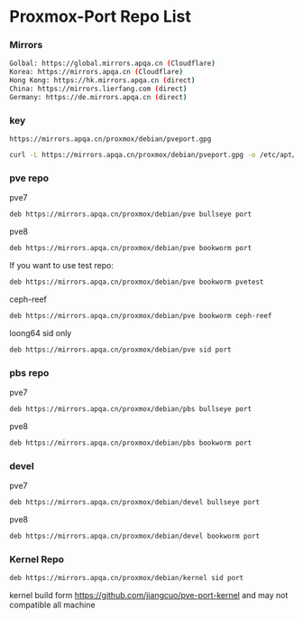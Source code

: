 # Proxmox-Port  Repo List

### Mirrors

```bash
Golbal: https://global.mirrors.apqa.cn (Cloudflare)
Korea: https://mirrors.apqa.cn (Cloudflare)
Hong Kong: https://hk.mirrors.apqa.cn (direct)
China: https://mirrors.lierfang.com (direct)
Germany: https://de.mirrors.apqa.cn (direct)
```

### key 

    https://mirrors.apqa.cn/proxmox/debian/pveport.gpg
    
   ```bash
   curl -L https://mirrors.apqa.cn/proxmox/debian/pveport.gpg -o /etc/apt/trusted.gpg.d/pveport.gpg
```

### pve repo
  
pve7

   ```bash
   deb https://mirrors.apqa.cn/proxmox/debian/pve bullseye port
   ```

pve8

   ```bash
   deb https://mirrors.apqa.cn/proxmox/debian/pve bookworm port
   ```
If you want to use test repo:

   ```bash
   deb https://mirrors.apqa.cn/proxmox/debian/pve bookworm pvetest
   ```
ceph-reef
   ```bash
   deb https://mirrors.apqa.cn/proxmox/debian/pve bookworm ceph-reef
   ```


loong64  sid only

   ```bash
   deb https://mirrors.apqa.cn/proxmox/debian/pve sid port
   ```

### pbs repo

pve7

   ```bash
   deb https://mirrors.apqa.cn/proxmox/debian/pbs bullseye port
   ```

pve8

   ```bash
   deb https://mirrors.apqa.cn/proxmox/debian/pbs bookworm port
   ```


### devel

pve7

   ```bash
   deb https://mirrors.apqa.cn/proxmox/debian/devel bullseye port
   ```

pve8

   ```bash
   deb https://mirrors.apqa.cn/proxmox/debian/devel bookworm port
   ```

### Kernel Repo

   ```bash
   deb https://mirrors.apqa.cn/proxmox/debian/kernel sid port
   ```
kernel build form https://github.com/jiangcuo/pve-port-kernel and may not compatible all machine
